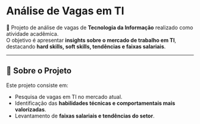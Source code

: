 # Análise de Vagas em TI

🚀 Projeto de análise de vagas de **Tecnologia da Informação** realizado como atividade acadêmica.  
O objetivo é apresentar **insights sobre o mercado de trabalho em TI**, destacando **hard skills, soft skills, tendências e faixas salariais**.

---

## 📌 Sobre o Projeto
Este projeto consiste em:
- Pesquisa de vagas em TI no mercado atual.
- Identificação das **habilidades técnicas e comportamentais mais valorizadas**.
- Levantamento de **faixas salariais e tendências do setor**.


